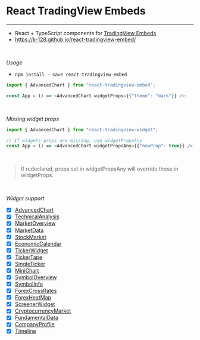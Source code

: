 # React TradingView Embeds
---
- React + TypeScript components for [TradingView Embeds](https://www.tradingview.com/widget/)
- <https://k-128.github.io/react-tradingview-embed/>

<br />

*Usage*
- `npm install --save react-tradingview-embed`

```ts
import { AdvancedChart } from "react-tradingview-embed";

const App = () => <AdvancedChart widgetProps={{"theme": "dark"}} />;
```

<br />

*Missing widget props*
```ts
import { AdvancedChart } from "react-tradingview-widget";

// If widgets props are missing, use widgetPropsAny
const App = () => <AdvancedChart widgetPropsAny={{"newProp": true}} />;
```

<br />

> If redeclared, props set in widgetPropsAny will override those in widgetProps.

<br />

*Widget support*
- [x] [AdvancedChart](<https://www.tradingview.com/widget/advanced-chart/>)
- [x] [TechnicalAnalysis](<https://www.tradingview.com/widget/technical-analysis/>)
- [x] [MarketOverview](<https://www.tradingview.com/widget/market-overview/>)
- [x] [MarketData](<https://www.tradingview.com/widget/market-quotes/>)
- [x] [StockMarket](<https://www.tradingview.com/widget/market-movers/>)
- [x] [EconomicCalendar](<https://www.tradingview.com/widget/economic-calendar/>)
- [x] [TickerWidget](<https://www.tradingview.com/widget/ticker/>)
- [x] [TickerTape](<https://www.tradingview.com/widget/ticker-tape/>)
- [x] [SingleTicker](<https://www.tradingview.com/widget/single-ticker/>)
- [x] [MiniChart](<https://www.tradingview.com/widget/mini-chart/>)
- [x] [SymbolOverview](<https://www.tradingview.com/widget/symbol-overview/>)
- [x] [SymbolInfo](<https://www.tradingview.com/widget/symbol-info/>)
- [x] [ForexCrossRates](<https://www.tradingview.com/widget/forex-cross-rates/>)
- [x] [ForexHeatMap](<https://www.tradingview.com/widget/forex-heat-map/>)
- [x] [ScreenerWidget](<https://www.tradingview.com/widget/screener/>)
- [x] [CryptocurrencyMarket](<https://www.tradingview.com/widget/crypto-mkt-screener/>)
- [x] [FundamentalData](<https://www.tradingview.com/widget/fundamental-data/>)
- [x] [CompanyProfile](<https://www.tradingview.com/widget/symbol-profile/>)
- [x] [Timeline](<https://www.tradingview.com/widget/timeline/>)

<br />
